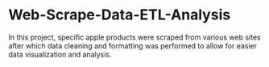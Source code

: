 # Web-Scrape-Data-ETL-Analysis
In this project, specific apple products were scraped from various web sites after which data cleaning and formatting was performed to allow for easier data visualization and analysis. 

